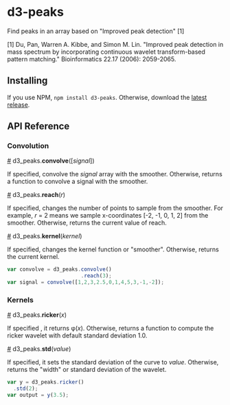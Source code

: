 # d3-peaks

Find peaks in an array based on "Improved peak detection" \[1\]

\[1\] Du, Pan, Warren A. Kibbe, and Simon M. Lin. "Improved peak detection in mass spectrum by incorporating continuous wavelet transform-based pattern matching." Bioinformatics 22.17 (2006): 2059-2065.

## Installing

If you use NPM, `npm install d3-peaks`. Otherwise, download the [latest release](https://github.com/d3/d3-peaks/releases/latest).

## API Reference

### Convolution

<a href="#convolve" name="convolve">#</a> d3_peaks.<b>convolve</b>([<i>signal</i>])

If specified, convolve the <i>signal</i> array with the smoother. Otherwise, returns a function to convolve a signal with the smoother.

<a href="#convolve-reach" name="convolve-reach">#</a> d3_peaks.<b>reach</b>(<i>r</i>)

If specified, changes the number of points to sample from the smoother. For example, <i>r</i> = 2 means we sample x-coordinates [-2, -1, 0, 1, 2] from the smoother. Otherwise, returns the current value of reach.

<a href="#convolve-kernel" name="convolve-kernel">#</a> d3_peaks.<b>kernel</b>(<i>kernel</i>)

If specified, changes the kernel function or "smoother". Otherwise, returns the current kernel.

```js
var convolve = d3_peaks.convolve()
                        .reach(3);
var signal = convolve([1,2,3,2.5,0,1,4,5,3,-1,-2]);
```

### Kernels

<a href="#ricker" name="ricker">#</a> d3_peaks.<b>ricker</b>(<i>x</i>)

If specified , it returns φ(<i>x</i>). Otherwise, returns a function to compute the ricker wavelet with default standard deviation 1.0.

<a href="#ricker-std" name="ricker-std">#</a> d3_peaks.<b>std</b>(<i>value</i>)

If specified, it sets the standard deviation of the curve to <i>value</i>. Otherwise, returns the "width" or standard deviation of the wavelet.

```js
var y = d3_peaks.ricker()
  .std(2);
var output = y(3.5);
```
